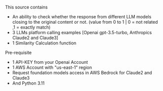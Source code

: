 This source contains 
- An ability to check whether the response from different LLM models closing to the original content or not. (value from 0 to 1 | 0 = not related ,1 = exactly match)
- 3 LLMs platform calling examples [Openai gpt-3.5-turbo, Anthropics Claude2 and Claude3]
- 1 Similarity Calculation function

Pre-requisite
- 1 API-KEY from your Openai Account
- 1 AWS Account with "us-east-1" region
- Request foundation models access in AWS Bedrock for Claude2 and Claude3
- And Python 3.11
